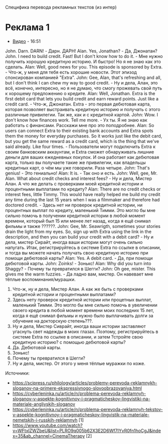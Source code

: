 Специфика перевода рекламных текстов (из интер)

# Реклама 1
- [Видео](https://www.youtube.com/watch?v=WFtxIZWZbeU&list=PLRO9q005b62X3E2D6Wf7IYvR0fn1hoCgJ&index=35&ab_channel=CinemaTherapy) - 16:51

John. Darn. DARN! - Дарн. ДАРН!
Alan. Yes, Jonathan? - Да, Джонатан?
John. I need to build credit. Fast! But I don't know how to do it. -  Мне нужно получить хорошую кредитную историю. И быстро! Но я не знаю как это сделать.
Alan: Well, good news for you. This episode is sponsored by Extra. - Что-ж, у меня для тебя есть хорошие новости. Этот эпизод спонсирован компанией "Extra".
John: Gee, Alan, that's refreshing and all, but I don't think I can chew my way to good credit. - Ну и дела, Алан, это всё, конечно, интересно, но я не думаю, что смогу прожевать свой путь к хорошему предложению о кредите.
Alan: Well, Jonathan. Extra is the first debit card that lets you build credit and earn reward points. Just like a credit card. - Что-ж, Джонатан. Extra - это первая дебютовая карта, которая позволяет выстраивать кредитную историю и получать с этого различные привилегии. Так же, как и с кредитной картой.
John: Wow. I don't know how finances work. Tell me more. - Ух ты. Я не знаю как работать с финансами. Расскажи мне про это поподробнее.
Alan: So users can connect Extra to their existing bank accounts and Extra spots them the money for everyday purchases. So it works just like the debit card, but you get the same reward as a credit card, which is the thing that we've said already. Like four times. - Пользователи могут подключить Extra к своим банковским аккаунтам, и Extra сможет обнаруживать лишние деньги для ваших ежедневных покупок. И она работает как дебютовая карта, только вы получаете такие же привилегии, как владельцы кредитных карт, о чём мы уже говорили. Раза четыре. 
John: That's genius! - Это гениально!
Alan: It is. - Так оно и есть.
John: Well, gee, Mr. Alan. What about credit checks and interest fees? - Ну и дела, Мистер Алан. А что же делать с проверками моей кредитной истории и процентными выплатами по кредиту?
Alan: There are no credit checks or interest fees, little Timmy. This would have really helped me build my credit any time during the last 15 years when I was a filmmaker and therefore had doctored credit. - Здесь нет ни проверок кредитной истории, ни процентных выплат по кредиту, маленький Тимми. Это могло бы мне сильно помочь в получении кредитной истории в любой момент времени, который был 15 или менее лет назад, когда я ещё снимал фильмы и также ??????.
John: Gee, Mr. Seawrigth, sometimes your stories drain the light from my eyes. So, sign up with Extra using the link in the description, and then you can build your credit with a debit card? - Ну и дела, мистер Сирайт, иногда ваши истории могут очень сильно напугать. Итак, регистрируйтесь в системе Extra по ссылке в описании, и тогда вы можете начать получать свою кредитную историю при помощи дебютовой карты?
Alan: Yes. A debit card.  - Да, при помощи дебютовой карты.
John: Zoinks! - Зонькс!
Alan: Why did you turn into Shaggy? - Почему ты превратился в Шегги?
John: Oh gee, mister. This gives me the warm fuzzies. - Да ладно вам, мистер. Он навевает мне тёплые воспоминания/мурашки.

1. Что-ж, ну и дела, Мистер Алан. А как же быть с проверками кредитной истории и процентными выплатами?
2. Здесь нету проверок кредитной истории или процетных выплат, маленький Тимми. Это могло бы мне сильно помочь в увеличении своего кредита в любой момент времени моих последних 15 лет, когда я ещё снимал фильмы и нужно было выплачивать долги за обучение на докторскую степень???. 
1. Ну и дела, Мистер Сиврайт, иногда ваши истории заставляют угаснуть свет надежды в моих глазах. Поэтому, регистрируйтесь в системе Extra по ссылке в описании, и затем ?стройте свою кредитную историю? с помощью дебютовой карты?
2. Да. Дебютовой карты.
1. Зонькс!
2. Почему ты превратился в Шегги?
1. Ну и дела, мистер. От этого у меня тёплые муражки по коже.

Источники:
- https://scipress.ru/philology/articles/problemy-perevoda-reklamnykh-sloganov-na-primere-ekspressivnogo-slovoobrazovaniya.html
- https://cyberleninka.ru/article/n/problema-perevoda-reklamnyh-sloganov-v-aspekte-kognitivnoy-i-pragmaticheskoy-lingvistiki-na-materiale-angliyskih-sloganov
- https://cyberleninka.ru/article/n/problema-perevoda-reklamnyh-tekstov-v-aspekte-kognitivnoy-i-pragmaticheskoy-lingvistik-na-materiale-nemetskih-i-russkih-reklamnyh [1]
- https://www.youtube.com/watch?v=WFtxIZWZbeU&list=PLRO9q005b62X3E2D6Wf7IYvR0fn1hoCgJ&index=35&ab_channel=CinemaTherapy [2]

